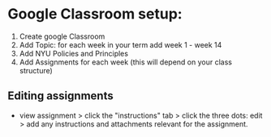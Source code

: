 # Google Classroom setup:


1. Create google Classroom
2. Add Topic: for each week in your term add week 1 - week 14
3. Add NYU Policies and Principles
4. Add Assignments for each week (this will depend on your class structure)

## Editing assignments

* view assignment > click the "instructions" tab > click the three dots: edit > add any instructions and attachments relevant for the assignment.
